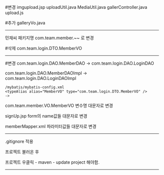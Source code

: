 
#변경
imgupload.jsp
uploadUtil.java
MediaUtil.java
gallerController.java
upload.js

#추가
galleryVo.java


---
민재씨 패키지명 
com.team.member.~~ 로 변경


#삭제
com.team.login.DTO.MemberVO 



---
#변경 
com.team.login.DAO.MemberDAO -> com.team.login.DAO.LoginDAO

com.team.login.DAO.MemberDAOImpl  -> com.team.login.DAO.LoginDAOImpl

	/mybatis/mybatis-config.xml
	<typeAlias alias="MemberVO" type="com.team.login.DTO.MemberVO" /> 
	-> 

com.team.member.VO.MemberVO 
변수명 대문자로 변경

signUp.jsp 
form의 name값들 대문자로 변경

memberMapper.xml
파라미터값들 대문자로 변경


---

.gitignore 적용

프로젝트 불러온 후 

프로젝트 우클릭  - maven - update project 해야함.

---







